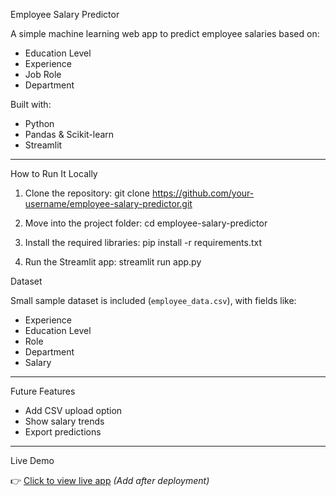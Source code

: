 Employee Salary Predictor

A simple machine learning web app to predict employee salaries based on:

-  Education Level
-  Experience
- Job Role
-  Department

Built with:
- Python
- Pandas & Scikit-learn
- Streamlit

---

 How to Run It Locally

1. Clone the repository:
git clone https://github.com/your-username/employee-salary-predictor.git

2. Move into the project folder:
cd employee-salary-predictor

3. Install the required libraries:
 pip install -r requirements.txt
 
4. Run the Streamlit app:
streamlit run app.py



Dataset

Small sample dataset is included (`employee_data.csv`), with fields like:
- Experience
- Education Level
- Role
- Department
- Salary

---

Future Features

- Add CSV upload option
- Show salary trends
- Export predictions

---

Live Demo 

👉 [Click to view live app](https://employee-salary-predictor.streamlit.app/) *(Add after deployment)*

